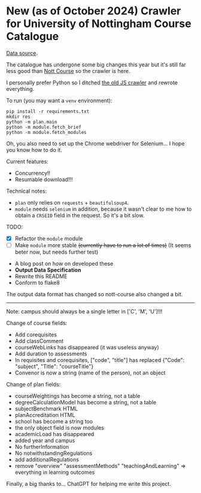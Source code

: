 # New (as of October 2024) Crawler for University of Nottingham Course Catalogue

[Data source](https://campus.nottingham.ac.uk/psp/csprd_pub/EMPLOYEE/HRMS/c/UN_PROG_AND_MOD_EXTRACT.UN_PAM_CRSE_EXTRCT.GBL).

The catalogue has undergone some big changes this year but it's still far less good than [Nott Course](https://nott-course.uk) so the crawler is here.

I personally prefer Python so I ditched [the old JS crawler](https://github.com/EricWay1024/uCourse-crawler/) and rewrote everything.

To run (you may want a `venv` environment):
```
pip install -r requirements.txt
mkdir res
python -m plan.main
python -m module.fetch_brief
python -m module.fetch_modules
```
Oh, you also need to set up the Chrome webdriver for Selenium... I hope you know how to do it.

Current features:
- Concurrency!!
- Resumable download!!!

Technical notes:
- `plan` only relies on `requests` + `beautifulsoup4`.
- `module` needs `selenium` in addition, because it wasn't clear to me how to obtain a `CRSEID` field in the request. So it's a bit slow.


TODO:

- [x] Refactor the `module` module
- [ ] Make `module` more stable ~~(currently have to run a lot of times)~~ (It seems beter now, but needs further test)
- A blog post on how on developed these
- **Output Data Specification**
- Rewrite this README
- Conform to flake8

The output data format has changed so nott-course also changed a bit.

---

Note: campus should always be a single letter in ['C', 'M', 'U']!!!

Change of course fields:
- Add corequisites
- Add classComment
- courseWebLinks has disappeared (it was useless anyway)
- Add duration to assessments
- In requisites and corequisites, ["code", "title"] has replaced  {"Code": "subject", "Title": "courseTitle"}
- Convenor is now a string (name of the person), not an object


Change of plan fields:
- courseWeightings has become a string, not a table
- degreeCalculationModel has become a string, not a table
- subjectBenchmark HTML
- planAccreditation HTML
- school has become a string too
- the only object field is now modules
- academicLoad has disappeared
- added year and campus
- No furtherInformation
- No notwithstandingRegulations
- add additionalRegulations
- remove "overview"
        "assessmentMethods"
        "teachingAndLearning" => everything in learning outcomes

Finally, a big thanks to... ChatGPT for helping me write this project.